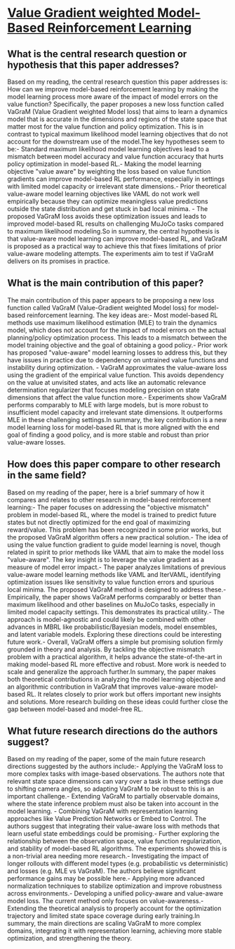 # [Value Gradient weighted Model-Based Reinforcement Learning](https://arxiv.org/abs/2204.01464)

## What is the central research question or hypothesis that this paper addresses?

Based on my reading, the central research question this paper addresses is: How can we improve model-based reinforcement learning by making the model learning process more aware of the impact of model errors on the value function? Specifically, the paper proposes a new loss function called VaGraM (Value Gradient weighted Model loss) that aims to learn a dynamics model that is accurate in the dimensions and regions of the state space that matter most for the value function and policy optimization. This is in contrast to typical maximum likelihood model learning objectives that do not account for the downstream use of the model.The key hypotheses seem to be:- Standard maximum likelihood model learning objectives lead to a mismatch between model accuracy and value function accuracy that hurts policy optimization in model-based RL.- Making the model learning objective "value aware" by weighting the loss based on value function gradients can improve model-based RL performance, especially in settings with limited model capacity or irrelevant state dimensions.- Prior theoretical value-aware model learning objectives like VAML do not work well empirically because they can optimize meaningless value predictions outside the state distribution and get stuck in bad local minima. - The proposed VaGraM loss avoids these optimization issues and leads to improved model-based RL results on challenging MuJoCo tasks compared to maximum likelihood modeling.So in summary, the central hypothesis is that value-aware model learning can improve model-based RL, and VaGraM is proposed as a practical way to achieve this that fixes limitations of prior value-aware modeling attempts. The experiments aim to test if VaGraM delivers on its promises in practice.


## What is the main contribution of this paper?

The main contribution of this paper appears to be proposing a new loss function called VaGraM (Value-Gradient weighted Model loss) for model-based reinforcement learning. The key ideas are:- Most model-based RL methods use maximum likelihood estimation (MLE) to train the dynamics model, which does not account for the impact of model errors on the actual planning/policy optimization process. This leads to a mismatch between the model training objective and the goal of obtaining a good policy.- Prior work has proposed "value-aware" model learning losses to address this, but they have issues in practice due to dependency on untrained value functions and instability during optimization. - VaGraM approximates the value-aware loss using the gradient of the empirical value function. This avoids dependency on the value at unvisited states, and acts like an automatic relevance determination regularizer that focuses modeling precision on state dimensions that affect the value function more.- Experiments show VaGraM performs comparably to MLE with large models, but is more robust to insufficient model capacity and irrelevant state dimensions. It outperforms MLE in these challenging settings.In summary, the key contribution is a new model learning loss for model-based RL that is more aligned with the end goal of finding a good policy, and is more stable and robust than prior value-aware losses.


## How does this paper compare to other research in the same field?

Based on my reading of the paper, here is a brief summary of how it compares and relates to other research in model-based reinforcement learning:- The paper focuses on addressing the "objective mismatch" problem in model-based RL, where the model is trained to predict future states but not directly optimized for the end goal of maximizing reward/value. This problem has been recognized in some prior works, but the proposed VaGraM algorithm offers a new practical solution.- The idea of using the value function gradient to guide model learning is novel, though related in spirit to prior methods like VAML that aim to make the model loss "value-aware". The key insight is to leverage the value gradient as a measure of model error impact.- The paper analyzes limitations of previous value-aware model learning methods like VAML and IterVAML, identifying optimization issues like sensitivity to value function errors and spurious local minima. The proposed VaGraM method is designed to address these.- Empirically, the paper shows VaGraM performs comparably or better than maximum likelihood and other baselines on MuJoCo tasks, especially in limited model capacity settings. This demonstrates its practical utility.- The approach is model-agnostic and could likely be combined with other advances in MBRL like probabilistic/Bayesian models, model ensembles, and latent variable models. Exploring these directions could be interesting future work.- Overall, VaGraM offers a simple but promising solution firmly grounded in theory and analysis. By tackling the objective mismatch problem with a practical algorithm, it helps advance the state-of-the-art in making model-based RL more effective and robust. More work is needed to scale and generalize the approach further.In summary, the paper makes both theoretical contributions in analyzing the model learning objective and an algorithmic contribution in VaGraM that improves value-aware model-based RL. It relates closely to prior work but offers important new insights and solutions. More research building on these ideas could further close the gap between model-based and model-free RL.


## What future research directions do the authors suggest?

Based on my reading of the paper, some of the main future research directions suggested by the authors include:- Applying the VaGraM loss to more complex tasks with image-based observations. The authors note that relevant state space dimensions can vary over a task in these settings due to shifting camera angles, so adapting VaGraM to be robust to this is an important challenge.- Extending VaGraM to partially observable domains, where the state inference problem must also be taken into account in the model learning. - Combining VaGraM with representation learning approaches like Value Prediction Networks or Embed to Control. The authors suggest that integrating their value-aware loss with methods that learn useful state embeddings could be promising.- Further exploring the relationship between the observation space, value function regularization, and stability of model-based RL algorithms. The experiments showed this is a non-trivial area needing more research.- Investigating the impact of longer rollouts with different model types (e.g. probabilistic vs deterministic) and losses (e.g. MLE vs VaGraM). The authors believe significant performance gains may be possible here.- Applying more advanced normalization techniques to stabilize optimization and improve robustness across environments.- Developing a unified policy-aware and value-aware model loss. The current method only focuses on value-awareness.- Extending the theoretical analysis to properly account for the optimization trajectory and limited state space coverage during early training.In summary, the main directions are scaling VaGraM to more complex domains, integrating it with representation learning, achieving more stable optimization, and strengthening the theory.
